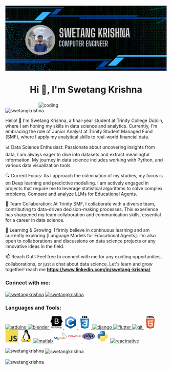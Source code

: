 ![logo](https://github.com/swetangkrishna/swetangkrishna/blob/main/git-banner.png)
<h1 align="center">Hi 👋, I'm Swetang Krishna</h1>
<h3 align="center"></h3>

<img align="right" alt="coding" width="400" src="https://user-images.githubusercontent.com/55389276/140866485-8fb1c876-9a8f-4d6a-98dc-08c4981eaf70.gif">

<p align="left"> <img src="https://komarev.com/ghpvc/?username=swetangkrishna&label=Profile%20views&color=0e75b6&style=flat" alt="swetangkrishna" /> </p>

Hello! 👋 I'm Swetang Krishna, a final-year student at Trinity College Dublin, where I am honing my skills in data science and analytics. Currently, I'm embracing the role of Junior Analyst at Trinity Student Managed Fund (SMF), where I apply my analytical skills to real-world financial data.

📊 Data Science Enthusiast: Passionate about uncovering insights from data, I am always eager to dive into datasets and extract meaningful information. My journey in data science includes working with Python, and various data visualization tools.

🔍 Current Focus: As I approach the culmination of my studies, my focus is on Deep learning and predictive modelling. I am actively engaged in projects that require me to leverage statistical algorithms to solve complex problems, Compare and analyze LLMs for Educational Agents.

👥 Team Collaboration: At Trinity SMF, I collaborate with a diverse team, contributing to data-driven decision-making processes. This experience has sharpened my team collaboration and communication skills, essential for a career in data science.

🌱 Learning & Growing: I firmly believe in continuous learning and am currently exploring [Language Models for Educational Agents]. I'm also open to collaborations and discussions on data science projects or any innovative ideas in the field.

📫 Reach Out!: Feel free to connect with me for any exciting opportunities, collaborations, or just a chat about data science. Let's learn and grow together! reach me **https://www.linkedin.com/in/swetang-krishna/**

<h3 align="left">Connect with me:</h3>
<p align="left">
<a href="https://twitter.com/swetangkrishna" target="blank"><img align="center" src="https://raw.githubusercontent.com/rahuldkjain/github-profile-readme-generator/master/src/images/icons/Social/twitter.svg" alt="swetangkrishna" height="30" width="40" /></a>
<a href="https://linkedin.com/in/swetangkrishna" target="blank"><img align="center" src="https://raw.githubusercontent.com/rahuldkjain/github-profile-readme-generator/master/src/images/icons/Social/linked-in-alt.svg" alt="swetangkrishna" height="30" width="40" /></a>
</p>

<h3 align="left">Languages and Tools:</h3>
<p align="left"> <a href="https://www.arduino.cc/" target="_blank" rel="noreferrer"> <img src="https://cdn.worldvectorlogo.com/logos/arduino-1.svg" alt="arduino" width="40" height="40"/> </a> <a href="https://www.blender.org/" target="_blank" rel="noreferrer"> <img src="https://download.blender.org/branding/community/blender_community_badge_white.svg" alt="blender" width="40" height="40"/> </a> <a href="https://getbootstrap.com" target="_blank" rel="noreferrer"> <img src="https://raw.githubusercontent.com/devicons/devicon/master/icons/bootstrap/bootstrap-plain-wordmark.svg" alt="bootstrap" width="40" height="40"/> </a> <a href="https://www.cprogramming.com/" target="_blank" rel="noreferrer"> <img src="https://raw.githubusercontent.com/devicons/devicon/master/icons/c/c-original.svg" alt="c" width="40" height="40"/> </a> <a href="https://www.w3schools.com/css/" target="_blank" rel="noreferrer"> <img src="https://raw.githubusercontent.com/devicons/devicon/master/icons/css3/css3-original-wordmark.svg" alt="css3" width="40" height="40"/> </a> <a href="https://www.djangoproject.com/" target="_blank" rel="noreferrer"> <img src="https://cdn.worldvectorlogo.com/logos/django.svg" alt="django" width="40" height="40"/> </a> <a href="https://flutter.dev" target="_blank" rel="noreferrer"> <img src="https://www.vectorlogo.zone/logos/flutterio/flutterio-icon.svg" alt="flutter" width="40" height="40"/> </a> <a href="https://git-scm.com/" target="_blank" rel="noreferrer"> <img src="https://www.vectorlogo.zone/logos/git-scm/git-scm-icon.svg" alt="git" width="40" height="40"/> </a> <a href="https://www.w3.org/html/" target="_blank" rel="noreferrer"> <img src="https://raw.githubusercontent.com/devicons/devicon/master/icons/html5/html5-original-wordmark.svg" alt="html5" width="40" height="40"/> </a> <a href="https://developer.mozilla.org/en-US/docs/Web/JavaScript" target="_blank" rel="noreferrer"> <img src="https://raw.githubusercontent.com/devicons/devicon/master/icons/javascript/javascript-original.svg" alt="javascript" width="40" height="40"/> </a> <a href="https://www.linux.org/" target="_blank" rel="noreferrer"> <img src="https://raw.githubusercontent.com/devicons/devicon/master/icons/linux/linux-original.svg" alt="linux" width="40" height="40"/> </a> <a href="https://www.mathworks.com/" target="_blank" rel="noreferrer"> <img src="https://upload.wikimedia.org/wikipedia/commons/2/21/Matlab_Logo.png" alt="matlab" width="40" height="40"/> </a> <a href="https://www.mysql.com/" target="_blank" rel="noreferrer"> <img src="https://raw.githubusercontent.com/devicons/devicon/master/icons/mysql/mysql-original-wordmark.svg" alt="mysql" width="40" height="40"/> </a> <a href="https://www.oracle.com/" target="_blank" rel="noreferrer"> <img src="https://raw.githubusercontent.com/devicons/devicon/master/icons/oracle/oracle-original.svg" alt="oracle" width="40" height="40"/> </a> <a href="https://www.php.net" target="_blank" rel="noreferrer"> <img src="https://raw.githubusercontent.com/devicons/devicon/master/icons/php/php-original.svg" alt="php" width="40" height="40"/> </a> <a href="https://www.python.org" target="_blank" rel="noreferrer"> <img src="https://raw.githubusercontent.com/devicons/devicon/master/icons/python/python-original.svg" alt="python" width="40" height="40"/> </a> <a href="https://reactnative.dev/" target="_blank" rel="noreferrer"> <img src="https://reactnative.dev/img/header_logo.svg" alt="reactnative" width="40" height="40"/> </a> </p>

<p><img align="left" src="https://github-readme-stats.vercel.app/api/top-langs?username=swetangkrishna&show_icons=true&locale=en&layout=compact" alt="swetangkrishna" /></p>

<p>&nbsp;<img align="center" src="https://github-readme-stats.vercel.app/api?username=swetangkrishna&show_icons=true&locale=en" alt="swetangkrishna" /></p>

<p><img align="center" src="https://github-readme-streak-stats.herokuapp.com/?user=swetangkrishna&" alt="swetangkrishna" /></p>
